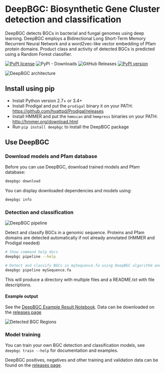 # DeepBGC: Biosynthetic Gene Cluster detection and classification

DeepBGC detects BGCs in bacterial and fungal genomes using deep learning. 
DeepBGC employs a Bidirectional Long Short-Term Memory Recurrent Neural Network 
and a word2vec-like vector embedding of Pfam protein domains. 
Product class and activity of detected BGCs is predicted using a Random Forest classifier.

[![PyPI license](https://img.shields.io/pypi/l/deepbgc.svg)](https://pypi.python.org/pypi/deepbgc/)
![PyPI - Downloads](https://img.shields.io/pypi/dm/deepbgc.svg?color=green&label=pypi%20downloads)
![GitHub Releases](https://img.shields.io/github/downloads/Merck/deepbgc/latest/total.svg?label=GitHub%20downloads)
[![PyPI version](https://badge.fury.io/py/deepbgc.svg)](https://badge.fury.io/py/deepbgc)

![DeepBGC architecture](images/deepbgc.architecture.png?raw=true "DeepBGC architecture")

## Install using pip

- Install Python version 2.7+ or 3.4+
- Install Prodigal and put the `prodigal` binary it on your PATH: https://github.com/hyattpd/Prodigal/releases
- Install HMMER and put the `hmmscan` and `hmmpress` binaries on your PATH: http://hmmer.org/download.html
- Run `pip install deepbgc` to install the DeepBGC package      

## Use DeepBGC

### Download models and Pfam database

Before you can use DeepBGC, download trained models and Pfam database:

```bash
deepbgc download
```

You can display downloaded dependencies and models using:

```bash
deepbgc info
```

### Detection and classification

![DeepBGC pipeline](images/deepbgc.pipeline.png?raw=true "DeepBGC pipeline")

Detect and classify BGCs in a genomic sequence. 
Proteins and Pfam domains are detected automatically if not already annotated (HMMER and Prodigal needed)

```bash
# Show command help docs
deepbgc pipeline --help

# Detect and classify BGCs in mySequence.fa using DeepBGC algorithm and save the output to mySequence directory.
deepbgc pipeline mySequence.fa
```

This will produce a directory with multiple files and a README.txt with file descriptions.

#### Example output

See the [DeepBGC Example Result Notebook](https://nbviewer.jupyter.org/urls/github.com/Merck/deepbgc/releases/download/v0.1.0/DeepBGC_Example_Result.ipynb).
Data can be downloaded on the [releases page](https://github.com/Merck/deepbgc/releases)

![Detected BGC Regions](images/deepbgc.bgc.png?raw=true "Detected BGC regions")

### Model training

You can train your own BGC detection and classification models, see `deepbgc train --help` for documentation and examples.

DeepBGC positives, negatives and other training and validation data can be found on the [releases page](https://github.com/Merck/deepbgc/releases).
